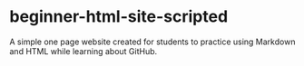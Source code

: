 # beginner-html-site-scripted
A simple one page website created for students to practice using Markdown and HTML while learning about GitHub. 


